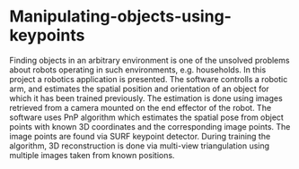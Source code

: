 # Manipulating-objects-using-keypoints
Finding objects in an arbitrary environment is one of the unsolved problems about robots operating in such environments, e.g. households. In this project a robotics application is presented. The software controlls a robotic arm, and estimates the spatial position and orientation of an object for which it has been trained previously. The estimation is done using images retrieved from a camera mounted on the end effector of the robot. The software uses PnP algorithm which estimates the spatial pose from object points with known 3D coordinates and the corresponding image points. The image points are found via SURF keypoint detector. During training the algorithm, 3D reconstruction is done via multi-view triangulation using multiple images taken from known positions.
